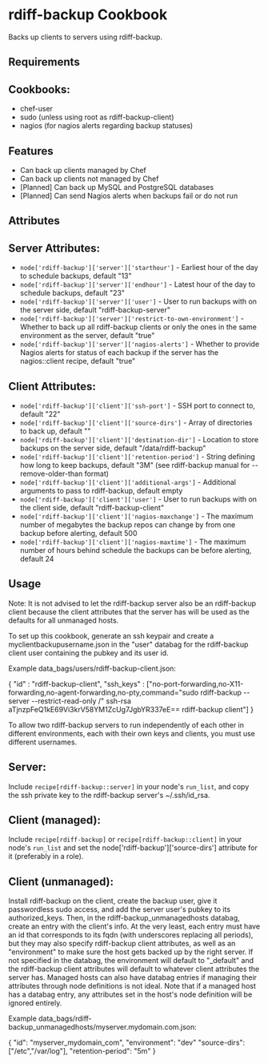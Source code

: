 rdiff-backup Cookbook
=====================

Backs up clients to servers using rdiff-backup.

Requirements
------------

## Cookbooks:

* chef-user
* sudo (unless using root as rdiff-backup-client)
* nagios (for nagios alerts regarding backup statuses)

Features
--------

* Can back up clients managed by Chef
* Can back up clients not managed by Chef
* [Planned] Can back up MySQL and PostgreSQL databases
* [Planned] Can send Nagios alerts when backups fail or do not run

Attributes
----------

## Server Attributes:

* `node['rdiff-backup']['server']['starthour']` - Earliest hour of the day to schedule backups, default "13"
* `node['rdiff-backup']['server']['endhour']` - Latest hour of the day to schedule backups, default "23"
* `node['rdiff-backup']['server']['user']` - User to run backups with on the server side, default "rdiff-backup-server"
* `node['rdiff-backup']['server']['restrict-to-own-environment']` - Whether to back up all rdiff-backup clients or only the ones in the same environment as the server, default "true"
* `node['rdiff-backup']['server']['nagios-alerts']` - Whether to provide Nagios alerts for status of each backup if the server has the nagios::client recipe, default "true"

## Client Attributes:

* `node['rdiff-backup']['client']['ssh-port']` - SSH port to connect to, default "22"
* `node['rdiff-backup']['client']['source-dirs']` - Array of directories to back up, default ""
* `node['rdiff-backup']['client']['destination-dir']` - Location to store backups on the server side, default "/data/rdiff-backup"
* `node['rdiff-backup']['client']['retention-period']` - String defining how long to keep backups, default "3M" (see rdiff-backup manual for --remove-older-than format)
* `node['rdiff-backup']['client']['additional-args']` - Additional arguments to pass to rdiff-backup, default empty
* `node['rdiff-backup']['client']['user']` - User to run backups with on the client side, default "rdiff-backup-client"
* `node['rdiff-backup']['client']['nagios-maxchange']` - The maximum number of megabytes the backup repos can change by from one backup before alerting, default 500
* `node['rdiff-backup']['client']['nagios-maxtime']` - The maximum number of hours behind schedule the backups can be before alerting, default 24

Usage
-----

Note: It is not advised to let the rdiff-backup server also be an rdiff-backup client because the client attributes that the server has will be used as the defaults for all unmanaged hosts.

To set up this cookbook, generate an ssh keypair and create a myclientbackupusername.json in the "user" databag for the rdiff-backup client user containing the pubkey and its user id.

Example data_bags/users/rdiff-backup-client.json:

{
  "id"        : "rdiff-backup-client",
  "ssh_keys"  : ["no-port-forwarding,no-X11-forwarding,no-agent-forwarding,no-pty,command=\"sudo rdiff-backup --server --restrict-read-only /\" ssh-rsa aTjnzpFeQ1kE69Vi3krV58YM1ZcUg7JgbYR337eE== rdiff-backup client"]
}

To allow two rdiff-backup servers to run independently of each other in different environments, each with their own keys and clients, you must use different usernames.

## Server:

Include `recipe[rdiff-backup::server]` in your node's `run_list`, and copy the ssh private key to the rdiff-backup server's ~/.ssh/id_rsa.

## Client (managed):

Include `recipe[rdiff-backup]` or `recipe[rdiff-backup::client]` in your node's `run_list` and set the node['rdiff-backup']['source-dirs'] attribute for it (preferably in a role).

## Client (unmanaged):

Install rdiff-backup on the client, create the backup user, give it passwordless sudo access, and add the server user's pubkey to its authorized_keys.  Then, in the rdiff-backup_unmanagedhosts databag, create an entry with the client's info.  At the very least, each entry must have an id that corresponds to its fqdn (with underscores replacing all periods), but they may also specify rdiff-backup client attributes, as well as an "environment" to make sure the host gets backed up by the right server.  If not specified in the databag, the environment will default to "_default" and the rdiff-backup client attributes will default to whatever client attributes the server has.  Managed hosts can also have databag entries if managing their attributes through node definitions is not ideal.  Note that if a managed host has a databag entry, any attributes set in the host's node definition will be ignored entirely.

Example data_bags/rdiff-backup_unmanagedhosts/myserver.mydomain.com.json:

{
    "id": "myserver_mydomain_com",
    "environment": "dev"
    "source-dirs": ["/etc","/var/log"],
    "retention-period": "5m"
}
